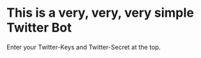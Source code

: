 # This is a very, very, very simple Twitter Bot #

Enter your Twitter-Keys and Twitter-Secret at the top.